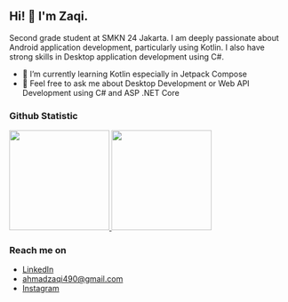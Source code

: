 ## Hi! 👋 I'm Zaqi.

Second grade student at SMKN 24 Jakarta. I am deeply passionate about Android application development, particularly using Kotlin. I also have strong skills in Desktop application development using C#.  

- 🌱 I’m currently learning Kotlin especially in Jetpack Compose
- 💬 Feel free to ask me about Desktop Development or Web API Development using C# and ASP .NET Core

### Github Statistic
<p align="left">
<a href="https://github.com/ztacole">
  <img height="180em" src="https://github-readme-stats-eight-theta.vercel.app/api?username=ztacole&show_icons=true&theme=algolia&include_all_commits=false&count_private=true"/>
  <img height="180em" src="https://github-readme-stats-eight-theta.vercel.app/api/top-langs/?username=ztacole&layout=compact&langs_count=8&theme=algolia"/>
</a>
</p>

### Reach me on
- <a href="www.linkedin.com/in/ahmadzaqi">LinkedIn</a>
- ahmadzaqi490@gmail.com
- <a href="https://www.instagram.com/ahmadzaqi._/">Instagram</a>
